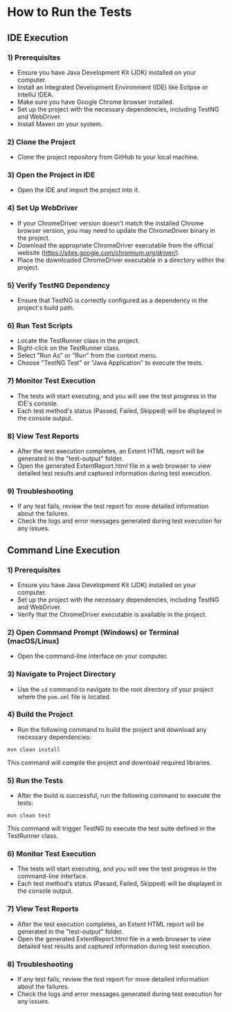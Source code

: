 # How to Run the Tests

## **IDE Execution**
### 1)	**Prerequisites**
- Ensure you have Java Development Kit (JDK) installed on your computer.
- Install an Integrated Development Environment (IDE) like Eclipse or IntelliJ IDEA.
- Make sure you have Google Chrome browser installed.
- Set up the project with the necessary dependencies, including TestNG and WebDriver.
- Install Maven on your system.

### 2)	**Clone the Project**
- Clone the project repository from GitHub to your local machine.

### 3)	**Open the Project in IDE**
- Open the IDE and import the project into it.

### 4)	**Set Up WebDriver**
- If your ChromeDriver version doesn't match the installed Chrome browser version, you may need to update the ChromeDriver binary in the project. 
- Download the appropriate ChromeDriver executable from the official website (https://sites.google.com/chromium.org/driver/).
- Place the downloaded ChromeDriver executable in a directory within the project.

### 5)	**Verify TestNG Dependency**
- Ensure that TestNG is correctly configured as a dependency in the project's build path.

### 6)	**Run Test Scripts**
- Locate the TestRunner class in the project.
- Right-click on the TestRunner class.
- Select "Run As" or "Run" from the context menu.
- Choose "TestNG Test" or "Java Application" to execute the tests.

### 7)	**Monitor Test Execution**
- The tests will start executing, and you will see the test progress in the IDE's console.
- Each test method's status (Passed, Failed, Skipped) will be displayed in the console output.

### 8)	**View Test Reports**
- After the test execution completes, an Extent HTML report will be generated in the "test-output" folder.
- Open the generated ExtentReport.html file in a web browser to view detailed test results and captured information during test execution.

### 9)	**Troubleshooting**
- If any test fails, review the test report for more detailed information about the failures.
- Check the logs and error messages generated during test execution for any issues.


## **Command Line Execution**

### 1)	**Prerequisites**
- Ensure you have Java Development Kit (JDK) installed on your computer.
- Set up the project with the necessary dependencies, including TestNG and WebDriver.
- Verify that the ChromeDriver executable is available in the project.

### 2)	**Open Command Prompt (Windows) or Terminal (macOS/Linux)**
- Open the command-line interface on your computer.

### 3)	**Navigate to Project Directory**
- Use the `cd` command to navigate to the root directory of your project where the `pom.xml` file is located.

### 4)	**Build the Project**
- Run the following command to build the project and download any necessary dependencies:
```
mvn clean install
```
This command will compile the project and download required libraries.

### 5)	**Run the Tests**
- After the build is successful, run the following command to execute the tests:
```
mvn clean test
```
This command will trigger TestNG to execute the test suite defined in the TestRunner class.

### 6)	**Monitor Test Execution**
- The tests will start executing, and you will see the test progress in the command-line interface.
- Each test method's status (Passed, Failed, Skipped) will be displayed in the console output.

### 7)	**View Test Reports**
- After the test execution completes, an Extent HTML report will be generated in the "test-output" folder.
- Open the generated ExtentReport.html file in a web browser to view detailed test results and captured information during test execution.

### 8)	**Troubleshooting**
- If any test fails, review the test report for more detailed information about the failures.
- Check the logs and error messages generated during test execution for any issues.
